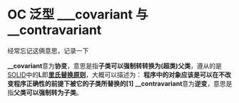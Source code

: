 # OC 泛型 \_\__covariant 与\_\_contravariant

经常忘记这俩意思，记录一下

**__covariant**意为**协变**，意思是指**子类可以强制转转换为(超类)父类**，遵从的是[SOLID](https://www.jianshu.com/p/e903b67468b8)中的**L**即[**里氏替换原则**](https://link.jianshu.com/?t=https://zh.wikipedia.org/wiki/%E9%87%8C%E6%B0%8F%E6%9B%BF%E6%8D%A2%E5%8E%9F%E5%88%99)，大概可以描述为： **程序中的对象应该是可以在不改变程序正确性的前提下被它的子类所替换的[1]**
**__contravariant**意为**逆变**，意思是指**父类可以强制转为子类**。

